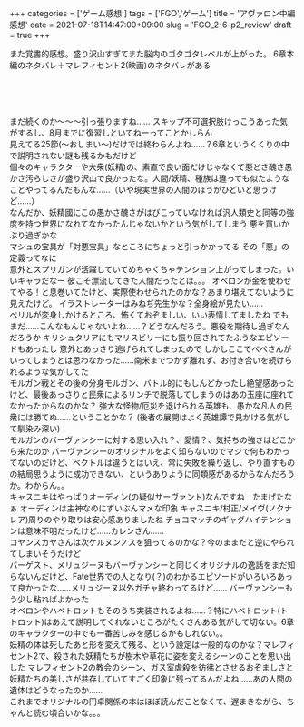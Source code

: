 +++
categories = ['ゲーム感想']
tags = ['FGO','ゲーム']
title = 'アヴァロン中編感想'
date = 2021-07-18T14:47:00+09:00
slug = 'FGO_2-6-p2_review'
draft = true
+++

また覚書的感想。盛り沢山すぎてまた脳内のゴタゴタレベルが上がった。
6章本編のネタバレ＋マレフィセント2(映画)のネタバレがある
<!--more-->
<br>
<br>
<br>

まだ続くのか〜〜〜引っ張りますね……
スキップ不可選択肢けっこうあった気がするし、8月までに復習しといてねーってことかしらん
<br>
見えてる25節(〜おしまい〜)だけでは終わらんよね……？6章というくくりの中で説明されない謎も残るかもだけど
<br>
個々のキャラクターや大衆(妖精)の、素直で良い面だけじゃなくて悪どさ醜さ愚かさ汚らしさが盛り沢山で良かったな。人間/妖精、種族は違っても似たようなことやってるんだもんな……（いや現実世界の人間のほうがひどいと思うけど……）
<br>
なんだか、妖精國にこの愚かさ醜さがはびこっていなければ汎人類史と同等の強度を持つ世界になれてなかったんじゃないかという気がしてしまう
悪を買いかぶり過ぎかな
<br>
マシュの宝具が「対悪宝具」なところにちょっと引っかかってる
その「悪」の定義ってなに
<br>
意外とスプリガンが活躍していてめちゃくちゃテンション上がってしまった。いいキャラだなー
彼こそ漂流してきた人間だったとは。。。
オベロンが金を使わせてやる！と息巻いてたけど、実際使わせられたのかな？あまり堪えてないように見えたけど。
イラストレーターはみねぢ先生かな？全身絵が見たい……
<br>
ベリルが変身しかけるところ、怖くておぞましい、いい表情してましたね
でもまだ……こんなもんじゃないよね……？どうなんだろう。悪役を期待し過ぎなんだろうか
キリシュタリアにもマリスビリーにも振り回されてたふうなエピソードもあったし
意外とあっさり逃げられてしまったので
しかしここでぺぺさんがいってしまうとは思わなかった……南米までつかず離れず、お付き合いを続けられるような気がしてた
<br>
モルガン戦とその後の分身モルガン、バトル的にもしんどかったし絶望感あったけど、最後あっさりと民衆によるリンチで脱落してしまうのはあの玉座に座れてなかったからなのかな？
強大な怪物/厄災を退けられる英雄も、愚かな凡人の民衆には勝てぬ……ということかな？
(後者の展開はよく英雄譚で見かける気がして馴染み深い)
<br>
モルガンのバーヴァンシーに対する思い入れ？、愛情？、気持ちの強さはどこから来たのか
バーヴァンシーのオリジナルをよく知らないのでマジで何もわかってないのだけど、ベクトルは違うとはいえ、常に失敗を繰り返し、やり直すものの結局思うように成功できない、というありように同類感があるからなんだろうか。わからん。。
<br>
キャスニキはやっぱりオーディン(の疑似サーヴァント)なんですね　たまげたなぁ
オーディンは主神なのにずいぶんマメな印象
キャスニキ/村正/メイヴ(ノクナレア)周りのやり取りは安心感ありましたね
チョコマッチのギャグハイテンションは意味不明だったけど……カレンさん……
<br>
コヤンスカヤさんは次ケルヌンノスを狙ってるのかな？今のままだと逆にやられてしまいそうだけど
<br>
バーゲスト、メリュジーヌもバーヴァンシーと同じくオリジナルの逸話をまだ知らないんだけど、Fate世界での人となり(？)のわかるエピソードがいろいろあって良かったな……メリュジーヌ以外ガチャ終わってるけど……
バーヴァンシーもう少し粘ればよかった
<br>
オベロンやハベトロットもそのうち実装されるよね……？特にハベトロット(トトロット)はあえて説明してくれないところがたくさんある気がして切ない。6章のキャラクターの中でも一番苦しみを感じるかもしれない。。
<br>
妖精の体は死したあと形を変えて残る、という設定は一般的なのかな？マレフィセント2で、殺された妖精たちが樹木や草花に姿を変えるシーンのことを思い出した
マレフィセント2の教会のシーン、ガス室虐殺を彷彿とさせるおぞましさと妖精たちの美しさが共存していてすごく印象に残ってるんだよね……あの人間の遺体はどうなったのか……
<br>
これまでオリジナルの円卓関係の本はほぼ読んだことなくて、遅まきながら、ちゃんと読む頃合いかな。。。
<br>
